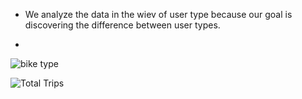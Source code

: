 - We analyze the data in the wiev of user type because our goal is discovering the difference between user types.

- 
![bike type](https://github.com/user-attachments/assets/4943d49b-a1d3-449a-86bd-a4df4af057fa)

![Total Trips](https://github.com/user-attachments/assets/82dd9f09-52e7-4688-b508-77e441d53093)
